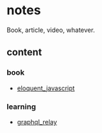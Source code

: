 # notes
Book, article, video, whatever.

## content
### book
- [eloquent_javascript](book/eloquent_javascript)

### learning
- [graphql_relay](graphql_relay)
